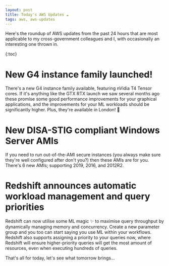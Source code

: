 ```yaml
---
layout: post
title: Today's AWS Updates ☁
tags: aws, aws-updates
---
```


Here's the roundup of AWS updates from the past 24 hours that are most applicable to my cross-government colleagues and I, with occasionally an interesting one thrown in. 

{:toc}

# New G4 instance family launched!
There's a new G4 instance family available, featuring nVidia T4 Tensor cores. If it's anything like the GTX RTX launch we saw several months ago these promise some good performance improvements for your graphical applications, and the improvements for your ML workloads should be significantly higher. Plus, they're available in London! 💯

# New DISA-STIG compliant Windows Server AMIs
If you need to run out-of-the-AMI secure instances (you always make sure they're well configured after don't you?) then these AMIs are for you. There's 6 new AMIs; supporting 2019, 2016, and 2012R2. 

# Redshift announces automatic workload management and query priorities
Redshift can now utilise some ML magic ✨ to maximise query throughput by dynamically managing memory and concurrency. Create a new parameter group and you too can start saying you use ML within your workflows. 
Redshift also supports assigning a priority to your queries now, where Redshift will ensure higher-priority queries will get the most amount of resources, even when executing hundreds of queries. 

That's all for today, let's see what tomorrow brings...
